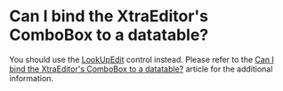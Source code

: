 # Can I bind the XtraEditor's ComboBox to a datatable?


<p>You should use the <a href="http://documentation.devexpress.com/#WindowsForms/clsDevExpressXtraEditorsLookUpEdittopic">LookUpEdit</a> control instead. Please refer to the <a href="https://www.devexpress.com/Support/Center/p/A65">Can I bind the XtraEditor's ComboBox to a datatable?</a> article for the additional information.</p>

<br/>


